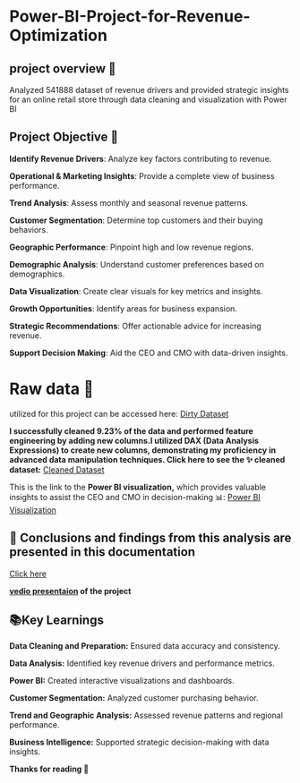 # Power-BI-Project-for-Revenue-Optimization

## project overview 📝
Analyzed 541888 dataset of revenue drivers and provided strategic insights for an online retail store through data cleaning and visualization with Power BI

## Project Objective 🎯
**Identify Revenue Drivers**: Analyze key factors contributing to revenue.

**Operational & Marketing Insights**: Provide a complete view of business performance.

**Trend Analysis**: Assess monthly and seasonal revenue patterns.

**Customer Segmentation**: Determine top customers and their buying behaviors.

**Geographic Performance**: Pinpoint high and low revenue regions.

**Demographic Analysis**: Understand customer preferences based on demographics.

**Data Visualization**: Create clear visuals for key metrics and insights.

**Growth Opportunities**: Identify areas for business expansion.

**Strategic Recommendations**: Offer actionable advice for increasing revenue.

**Support Decision Making**: Aid the CEO and CMO with data-driven insights.





# Raw data 📂
utilized for this project can be accessed here: [Dirty Dataset](https://github.com/Susmita1703/Power-BI-Project-for-Revenue-Optimization/blob/main/Online%20Retail.xlsx)

**I successfully cleaned 9.23% of the data and performed feature engineering by adding new columns.I utilized DAX (Data Analysis Expressions) to create new columns, demonstrating my proficiency in advanced data manipulation techniques.
Click here to see the ✨ cleaned dataset:** [Cleaned Dataset](https://github.com/Susmita1703/Power-BI-Project-for-Revenue-Optimization/blob/main/onlinr%20store%20cleaned%20data%20.zip)

This is the link to the **Power BI visualization,** which provides valuable insights to assist the CEO and CMO in decision-making 📊: [Power BI Visualization](https://github.com/Susmita1703/Power-BI-Project-for-Revenue-Optimization/blob/main/Power%20BI.pbix)


## 📌 Conclusions and findings from this analysis are presented in this documentation  
[Click here](https://github.com/Susmita1703/Power-BI-Project-for-Revenue-Optimization/blob/main/Tcs%20presentation..pptx)

**[vedio presentaion](https://github.com/Susmita1703/Power-BI-Project-for-Revenue-Optimization/blob/main/VEDIO%20FOR%20FOREDGE%20TCS.mp4) of the project**

## 📚Key Learnings

**Data Cleaning and Preparation:** Ensured data accuracy and consistency.

**Data Analysis:** Identified key revenue drivers and performance metrics.

**Power BI:** Created interactive visualizations and dashboards.

**Customer Segmentation:** Analyzed customer purchasing behavior.

**Trend and Geographic Analysis:** Assessed revenue patterns and regional performance.

**Business Intelligence:** Supported strategic decision-making with data insights.



**Thanks for reading 🙏**

